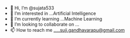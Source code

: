 - 👋 Hi, I’m @sujata533
- 👀 I’m interested in ...Artificial Intelligence
- 🌱 I’m currently learning ...Machine Learning
- 💞️ I’m looking to collaborate on ...
- 📫 How to reach me .....suji.gandhavarapu@gmail.com

<!---
sujata533/sujata533 is a ✨ special ✨ repository because its `README.md` (this file) appears on your GitHub profile.
You can click the Preview link to take a look at your changes.
--->
